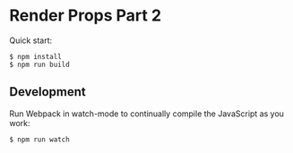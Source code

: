 # Render Props Part 2

Quick start:

```
$ npm install
$ npm run build
````

## Development

Run Webpack in watch-mode to continually compile the JavaScript as you work:

```
$ npm run watch
```
